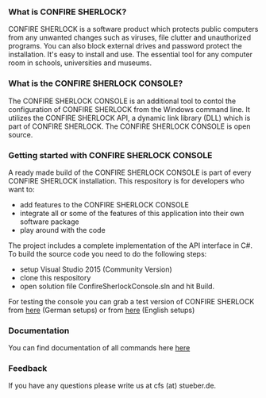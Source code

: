 ### What is CONFIRE SHERLOCK?

CONFIRE SHERLOCK is a software product which protects public computers from any unwanted changes such as viruses, file clutter and unauthorized programs. You can also block external drives and password protect the installation. It's easy to install and use. The essential tool for any computer room in schools, universities and museums.

### What is the CONFIRE SHERLOCK CONSOLE?

The CONFIRE SHERLOCK CONSOLE is an additional tool to contol the configuration of CONFIRE SHERLOCK from the Windows command line. It utilizes the CONFIRE SHERLOCK API, a dynamic link library (DLL) which is part of CONFIRE SHERLOCK. The CONFIRE SHERLOCK CONSOLE is open source.

### Getting started with CONFIRE SHERLOCK CONSOLE

A ready made build of the CONFIRE SHERLOCK CONSOLE is part of every CONFIRE SHERLOCK installation. This respository is for developers who want to:

* add features to the CONFIRE SHERLOCK CONSOLE
* integrate all or some of the features of this application into their own software package 
* play around with the code

The project includes a complete implementation of the API interface in C#. To build the source code you need to do the following steps:

* setup Visual Studio 2015 (Community Version)
* clone this respository
* open solution file ConfireSherlockConsole.sln and hit Build.

For testing the console you can grab a test version of CONFIRE SHERLOCK from [here](sherlock.stueber.de/download.php) (German setups) or from [here](sherlock.stueber.co.uk/download.php) (English setups)

### Documentation

You can find documentation of all commands here [here](http://doc.stueber.de/sherlock/v3/console.html#console)

### Feedback

If you have any questions please write us at cfs (at) stueber.de.
